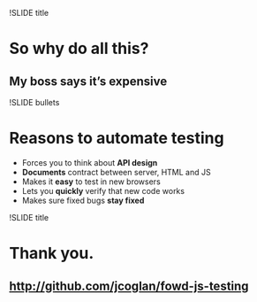 !SLIDE title
# So why do all this?
## My boss says it’s expensive


!SLIDE bullets
# Reasons to automate testing
* Forces you to think about __API design__
* __Documents__ contract between server, HTML and JS
* Makes it __easy__ to test in new browsers
* Lets you __quickly__ verify that new code works
* Makes sure fixed bugs __stay fixed__


!SLIDE title
# Thank you.
## http://github.com/jcoglan/fowd-js-testing

